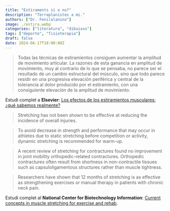 ```yaml
---
title: "Estiraments sí o no?"
description: "Terraplanistes a mi."
authors: ["Dr. Fenilalanino"]
image: ./estira.webp
categories: ["literatura", "dibuixos"]
tags: ["deporte", "fisioterapia"]
draft: false
date: 2024-06-17T18:00:00Z
---
```


> Todas las técnicas de estiramientos consiguen aumentar la amplitud de movimiento articular. La razones de esta ganancia en amplitud de movimiento, muy al contrario de lo que se pensaba, no parece ser el resultado de un cambio estructural del músculo, sino que todo parece residir en una progresiva elevación periférica y central de la tolerancia al dolor producido por el estiramiento, con una consiguiente elevación de la amplitud de movimiento.

Estudi complet a **Elsevier**: [Los efectos de los estiramientos musculares: ¿qué sabemos realmente?](https://www.elsevier.es/es-revista-revista-iberoamericana-fisioterapia-kinesiologia-176-articulo-los-efectos-estiramientos-musculares-que-13092669)



> Stretching has not been shown to be effective at reducing the incidence of overall injuries.

> To avoid decrease in strength and performance that may occur in athletes due to static stretching before competition or activity, dynamic stretching is recommended for warm-up.

> A recent review of stretching for contractures found no improvement in joint mobility orthopedic-related contractures. Orthopedic contractures often result from shortness in non-contractile tissues such as capsuloligamentous structures rather than muscle tightness.

> Researchers have shown that 12 months of stretching is as effective as strengthening exercises or manual therapy in patients with chronic neck pain.

Estudi complet al **National Center for Biotechnology Information**: [Current concepts in muscle stretching for exercise and rehab](https://www.ncbi.nlm.nih.gov/pmc/articles/PMC3273886/).
